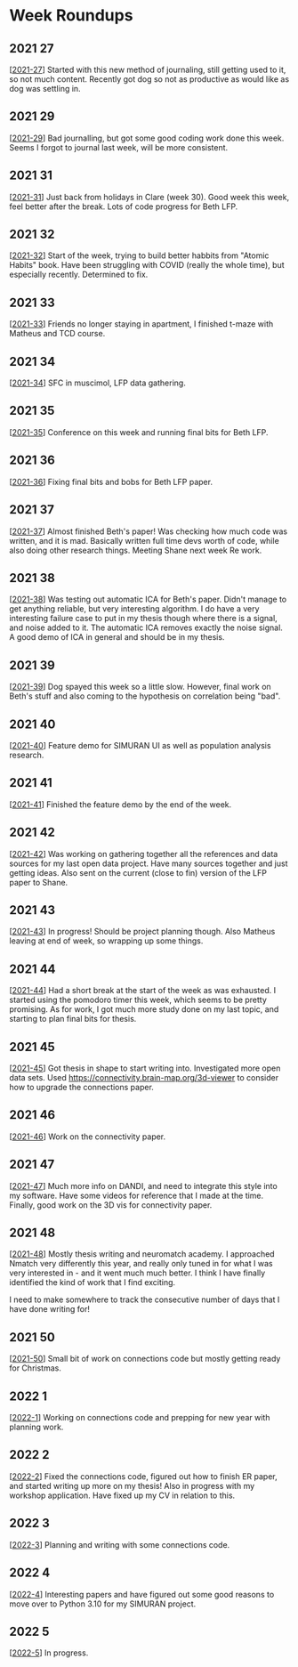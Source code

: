 # Week Roundups

## 2021 27

[[2021-27]]
Started with this new method of journaling, still getting used to it, so not much content.
Recently got dog so not as productive as would like as dog was settling in.

## 2021 29

[[2021-29]]
Bad journalling, but got some good coding work done this week.
Seems I forgot to journal last week, will be more consistent.

## 2021 31

[[2021-31]]
Just back from holidays in Clare (week 30). Good week this week, feel better after the break.
Lots of code progress for Beth LFP.

## 2021 32

[[2021-32]]
Start of the week, trying to build better habbits from "Atomic Habits" book.
Have been struggling with COVID (really the whole time), but especially recently.
Determined to fix.

## 2021 33

[[2021-33]]
Friends no longer staying in apartment, I finished t-maze with Matheus and TCD course.

## 2021 34

[[2021-34]]
SFC in muscimol, LFP data gathering.

## 2021 35

[[2021-35]]
Conference on this week and running final bits for Beth LFP.

## 2021 36

[[2021-36]]
Fixing final bits and bobs for Beth LFP paper.

## 2021 37

[[2021-37]]
Almost finished Beth's paper! Was checking how much code was written, and it is mad.
Basically written full time devs worth of code, while also doing other research things.
Meeting Shane next week Re work.

## 2021 38

[[2021-38]]
Was testing out automatic ICA for Beth's paper.
Didn't manage to get anything reliable, but very interesting algorithm.
I do have a very interesting failure case to put in my thesis though where there is a signal, and noise added to it.
The automatic ICA removes exactly the noise signal.
A good demo of ICA in general and should be in my thesis.

## 2021 39

[[2021-39]]
Dog spayed this week so a little slow.
However, final work on Beth's stuff and also coming to the hypothesis on correlation being "bad".

## 2021 40

[[2021-40]]
Feature demo for SIMURAN UI as well as population analysis research.

## 2021 41

[[2021-41]]
Finished the feature demo by the end of the week.

## 2021 42

[[2021-42]]
Was working on gathering together all the references and data sources for my last open data project.
Have many sources together and just getting ideas.
Also sent on the current (close to fin) version of the LFP paper to Shane.

## 2021 43

[[2021-43]]
In progress! Should be project planning though.
Also Matheus leaving at end of week, so wrapping up some things.

## 2021 44

[[2021-44]]
Had a short break at the start of the week as was exhausted.
I started using the pomodoro timer this week, which seems to be pretty promising.
As for work, I got much more study done on my last topic, and starting to plan final bits for thesis.

## 2021 45

[[2021-45]]
Got thesis in shape to start writing into.
Investigated more open data sets.
Used https://connectivity.brain-map.org/3d-viewer to consider how to upgrade the connections paper.

## 2021 46

[[2021-46]]
Work on the connectivity paper.

## 2021 47

[[2021-47]]
Much more info on DANDI, and need to integrate this style into my software.
Have some videos for reference that I made at the time.
Finally, good work on the 3D vis for connectivity paper.

## 2021 48

[[2021-48]]
Mostly thesis writing and neuromatch academy.
I approached Nmatch very differently this year, and really only tuned in for what I was very interested in - and it went much much better.
I think I have finally identified the kind of work that I find exciting.

I need to make somewhere to track the consecutive number of days that I have done writing for!

## 2021 50

[[2021-50]]
Small bit of work on connections code but mostly getting ready for Christmas.

## 2022 1

[[2022-1]]
Working on connections code and prepping for new year with planning work.

## 2022 2

[[2022-2]]
Fixed the connections code, figured out how to finish ER paper, and started writing up more on my thesis! Also in progress with my workshop application. Have fixed up my CV in relation to this.

## 2022 3

[[2022-3]]
Planning and writing with some connections code.

## 2022 4

[[2022-4]]
Interesting papers and have figured out some good reasons to move over to Python 3.10 for my SIMURAN project.

## 2022 5

[[2022-5]]
In progress.

[//begin]: # "Autogenerated link references for markdown compatibility"
[2021-27]: 2021-27 "2021 week 27"
[2021-29]: 2021-29 "2021 week 29"
[2021-31]: 2021-31 "2021 week 31"
[2021-32]: 2021-32 "2021 week 32"
[2021-33]: 2021-33 "2021 week 33"
[2021-34]: 2021-34 "2021 week 34"
[2021-35]: 2021-35 "2021 week 35"
[2021-36]: 2021-36 "2021 week 36"
[2021-37]: 2021-37 "2021 week 37"
[2021-38]: 2021-38 "2021 week 38"
[2021-39]: 2021-39 "2021 week 39"
[2021-40]: 2021-40 "2021 week 40"
[2021-41]: 2021-41 "2021 week 41"
[2021-42]: 2021-42 "2021 week 42"
[2021-43]: 2021-43 "2021 week 43"
[2021-44]: 2021-44 "2021 week 44"
[2021-45]: 2021-45 "2021 week 45"
[2021-46]: 2021-46 "2021 week 46"
[2021-47]: 2021-47 "2021 week 47"
[2021-48]: 2021-48 "2021 week 48"
[2021-50]: 2021-50 "2021 week 50"
[2022-1]: 2022-1 "2022 week 1"
[2022-2]: 2022-2 "2022 week 2"
[2022-3]: 2022-3 "2022 week 3"
[2022-4]: 2022-4 "2022 week 4"
[2022-5]: 2022-5 "2022 week 5"
[//end]: # "Autogenerated link references"